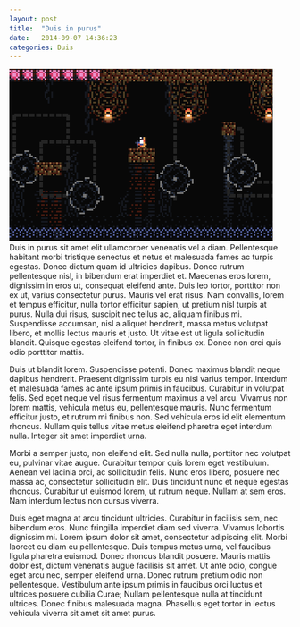 ```yaml
---
layout: post
title:  "Duis in purus"
date:   2014-09-07 14:36:23
categories: Duis
---
```

<span class="image featured"><img src="/images/trap.gif" alt=""></span>
Duis in purus sit amet elit ullamcorper venenatis vel a diam. Pellentesque habitant morbi tristique senectus et netus et malesuada fames ac turpis egestas. Donec dictum quam id ultricies dapibus. Donec rutrum pellentesque nisl, in bibendum erat imperdiet et. Maecenas eros lorem, dignissim in eros ut, consequat eleifend ante. Duis leo tortor, porttitor non ex ut, varius consectetur purus. Mauris vel erat risus. Nam convallis, lorem et tempus efficitur, nulla tortor efficitur sapien, ut pretium nisl turpis at purus. Nulla dui risus, suscipit nec tellus ac, aliquam finibus mi. Suspendisse accumsan, nisl a aliquet hendrerit, massa metus volutpat libero, et mollis lectus mauris et justo. Ut vitae est ut ligula sollicitudin blandit. Quisque egestas eleifend tortor, in finibus ex. Donec non orci quis odio porttitor mattis.

Duis ut blandit lorem. Suspendisse potenti. Donec maximus blandit neque dapibus hendrerit. Praesent dignissim turpis eu nisl varius tempor. Interdum et malesuada fames ac ante ipsum primis in faucibus. Curabitur in volutpat felis. Sed eget neque vel risus fermentum maximus a vel arcu. Vivamus non lorem mattis, vehicula metus eu, pellentesque mauris. Nunc fermentum efficitur justo, et rutrum mi finibus non. Sed vehicula eros id elit elementum rhoncus. Nullam quis tellus vitae metus eleifend pharetra eget interdum nulla. Integer sit amet imperdiet urna.

Morbi a semper justo, non eleifend elit. Sed nulla nulla, porttitor nec volutpat eu, pulvinar vitae augue. Curabitur tempor quis lorem eget vestibulum. Aenean vel lacinia orci, ac sollicitudin felis. Nunc eros libero, posuere nec massa ac, consectetur sollicitudin elit. Duis tincidunt nunc et neque egestas rhoncus. Curabitur ut euismod lorem, ut rutrum neque. Nullam at sem eros. Nam interdum lectus non cursus viverra.

Duis eget magna at arcu tincidunt ultricies. Curabitur in facilisis sem, nec bibendum eros. Nunc fringilla imperdiet diam sed viverra. Vivamus lobortis dignissim mi. Lorem ipsum dolor sit amet, consectetur adipiscing elit. Morbi laoreet eu diam eu pellentesque. Duis tempus metus urna, vel faucibus ligula pharetra euismod. Donec rhoncus blandit posuere. Mauris mattis dolor est, dictum venenatis augue facilisis sit amet. Ut ante odio, congue eget arcu nec, semper eleifend urna. Donec rutrum pretium odio non pellentesque. Vestibulum ante ipsum primis in faucibus orci luctus et ultrices posuere cubilia Curae; Nullam pellentesque nulla at tincidunt ultrices. Donec finibus malesuada magna. Phasellus eget tortor in lectus vehicula viverra sit amet sit amet purus.